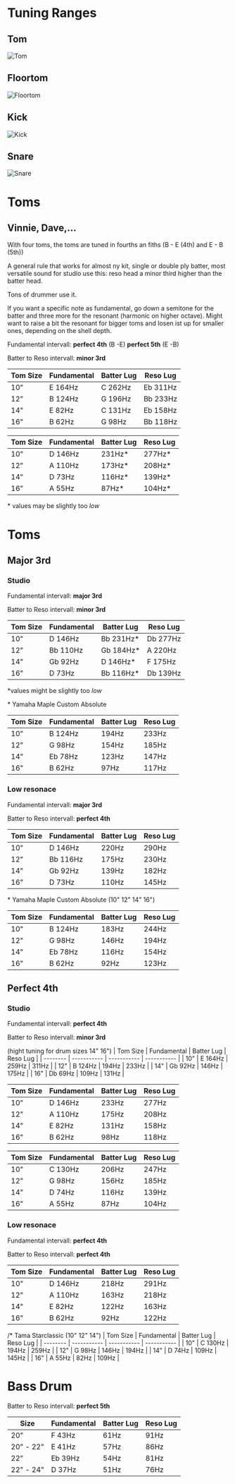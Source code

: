 
# Tuning Ranges

## Tom

![Tom](images/20200210_tuning-ranges-tom.png)

## Floortom

![Floortom](images/20200210_tuning-ranges-floortom.png)

## Kick 

![Kick](images/20200210_tuning-ranges-kick.png)

## Snare

![Snare](images/20200210_tuning-ranges-snare.png)



# Toms
## Vinnie, Dave,...

With four toms, the toms are tuned in fourths an fiths (B - E (4th) and E - B (5th))

A general rule that works for almost ny kit, single or double ply batter, most versatile sound for studio use this:
reso head a minor third higher than the batter head.

Tons of drummer use it.

If you want a specific note as fundamental, go down a semitone for the batter and three more for the resonant (harmonic on higher octave).
Might want to raise a bit the resonant for bigger toms and losen ist up for smaller ones, depending on the shell depth.


Fundamental intervall: __perfect 4th__ (B -E) __perfect 5th__ (E -B) 

Batter to Reso intervall: __minor 3rd__

| Tom Size | Fundamental | Batter Lug  | Reso Lug    |
| -------- | ----------- | ----------- | ----------- |
|  10"     | E     164Hz | C     262Hz | Eb    311Hz |
|  12"     | B     124Hz | G     196Hz | Bb    233Hz |
|  14"     | E      82Hz | C     131Hz | Eb    158Hz |
|  16"     | B      62Hz | G      98Hz | Bb    118Hz |


| Tom Size | Fundamental | Batter Lug  | Reso Lug    |
| -------- | ----------- | ----------- | ----------- |
|  10"     | D     146Hz |      231Hz* |      277Hz* |
|  12"     | A     110Hz |      173Hz* |      208Hz* |
|  14"     | D      73Hz |      116Hz* |      139Hz* |
|  16"     | A      55Hz |       87Hz* |      104Hz* |

\* values may be slightly too _low_

# Toms
## Major 3rd
### Studio

Fundamental intervall: __major 3rd__

Batter to Reso intervall: __minor 3rd__

| Tom Size | Fundamental | Batter Lug  | Reso Lug    |
| -------- | ----------- | ----------- | ----------- |
|  10"     | D     146Hz | Bb   231Hz* | Db    277Hz |
|  12"     | Bb    110Hz | Gb   184Hz* | A     220Hz |
|  14"     | Gb     92Hz | D    146Hz* | F     175Hz |
|  16"     | D      73Hz | Bb   116Hz* | Db    139Hz |

\*values might be slightly too _low_

\* Yamaha Maple Custom Absolute

| Tom Size | Fundamental | Batter Lug  | Reso Lug    |
| -------- | ----------- | ----------- | ----------- |
|  10"     | B     124Hz |       194Hz |       233Hz |
|  12"     | G      98Hz |       154Hz |       185Hz |
|  14"     | Eb     78Hz |       123Hz |       147Hz |
|  16"     | B      62Hz |        97Hz |       117Hz |

### Low resonace

Fundamental intervall: __major 3rd__

Batter to Reso intervall: __perfect 4th__

| Tom Size | Fundamental | Batter Lug  | Reso Lug    |
| -------- | ----------- | ----------- | ----------- |
|  10"     | D     146Hz |       220Hz |       290Hz |
|  12"     | Bb    116Hz |       175Hz |       230Hz |
|  14"     | Gb     92Hz |       139Hz |       182Hz |
|  16"     | D      73Hz |       110Hz |       145Hz |


\* Yamaha Maple Custom Absolute (10" 12" 14" 16")

| Tom Size | Fundamental | Batter Lug  | Reso Lug    |
| -------- | ----------- | ----------- | ----------- |
|  10"     | B     124Hz |       183Hz |       244Hz |
|  12"     | G      98Hz |       146Hz |       194Hz |
|  14"     | Eb     78Hz |       116Hz |       154Hz |
|  16"     | B      62Hz |        92Hz |       123Hz |

## Perfect 4th
### Studio

Fundamental intervall: __perfect 4th__

Batter to Reso intervall: __minor 3rd__

(hight tuning for drum sizes 14" 16")
| Tom Size | Fundamental | Batter Lug  | Reso Lug    |
| -------- | ----------- | ----------- | ----------- |
|  10"     | E     164Hz |       259Hz |       311Hz |
|  12"     | B     124Hz |       194Hz |       233Hz |
|  14"     | Gb     92Hz |       146Hz |       175Hz |
|  16"     | Db     69Hz |       109Hz |       131Hz |


| Tom Size | Fundamental | Batter Lug  | Reso Lug    |
| -------- | ----------- | ----------- | ----------- |
|  10"     | D     146Hz |       233Hz |       277Hz |
|  12"     | A     110Hz |       175Hz |       208Hz |
|  14"     | E      82Hz |       131Hz |       158Hz |
|  16"     | B      62Hz |        98Hz |       118Hz |

| Tom Size | Fundamental | Batter Lug  | Reso Lug    |
| -------- | ----------- | ----------- | ----------- |
|  10"     | C     130Hz |       206Hz |       247Hz |
|  12"     | G      98Hz |       156Hz |       185Hz |
|  14"     | D      74Hz |       116Hz |       139Hz |
|  16"     | A      55Hz |        87Hz |       104Hz |

### Low resonace

Fundamental intervall: __perfect 4th__

Batter to Reso intervall: __perfect 4th__

| Tom Size | Fundamental | Batter Lug  | Reso Lug    |
| -------- | ----------- | ----------- | ----------- |
|  10"     | D     146Hz |       218Hz |       291Hz |
|  12"     | A     110Hz |       163Hz |       218Hz |
|  14"     | E      82Hz |       122Hz |       163Hz |
|  16"     | B      62Hz |        92Hz |       122Hz |

/* Tama Starclassic (10" 12" 14")
| Tom Size | Fundamental | Batter Lug  | Reso Lug    |
| -------- | ----------- | ----------- | ----------- |
|  10"     | C     130Hz |       194Hz |       259Hz |
|  12"     | G      98Hz |       146Hz |       194Hz |
|  14"     | D      74Hz |       109Hz |       145Hz |
|  16"     | A      55Hz |        82Hz |       109Hz |

# Bass Drum

Batter to Reso intervall: __perfect 5th__

| Size        | Fundamental | Batter Lug  | Reso Lug    |
| ------------| ----------- | ----------- | ----------- |
| 20"         | F      43Hz |        61Hz |        91Hz |
| 20" - 22"   | E      41Hz |        57Hz |        86Hz |
| 22"         | Eb     39Hz |        54Hz |        81Hz |
| 22" - 24"   | D      37Hz |        51Hz |        76Hz |


